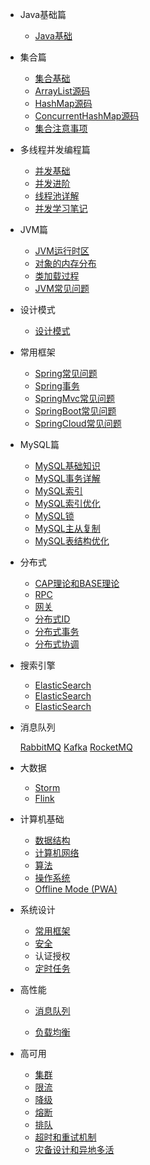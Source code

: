 - Java基础篇

  - [Java基础](https://github.com/ITenderL/ITenderL.github.io/blob/main/docs/Java/basis/Java%E5%9F%BA%E7%A1%80.md)
  
- 集合篇

  - [集合基础](https://github.com/ITenderL/ITenderL.github.io/blob/main/docs/Java/collection/Java%E9%9B%86%E5%90%88%E5%9F%BA%E7%A1%80.md)
  - [ArrayList源码](https://github.com/ITenderL/ITenderL.github.io/blob/main/docs/Java/collection/arraylist-source-code.md)
  - [HashMap源码](https://github.com/ITenderL/ITenderL.github.io/blob/main/docs/Java/collection/hashmap-source-code.md)
  - [ConcurrentHashMap源码](https://github.com/ITenderL/ITenderL.github.io/blob/main/docs/Java/collection/concurrent-hash-map-source-code.md)
  - [集合注意事项](https://github.com/ITenderL/ITenderL.github.io/blob/main/docs/Java/collection/集合注意事项.md)
  
  
- 多线程并发编程篇

  - [并发基础](https://github.com/ITenderL/ITenderL.github.io/blob/main/docs/Java/concurrent/java%E5%B9%B6%E5%8F%91%E5%9F%BA%E7%A1%80.md)
  - [并发进阶](https://github.com/ITenderL/ITenderL.github.io/blob/main/docs/Java/concurrent/java%E5%B9%B6%E5%8F%91%E8%BF%9B%E9%98%B6.md)
  - [线程池详解](https://github.com/ITenderL/ITenderL.github.io/blob/main/docs/Java/concurrent/thread-pool.md)
  - [并发学习笔记](https://github.com/ITenderL/ITenderL.github.io/blob/main/docs/Java/concurrent/JUC%E5%B9%B6%E5%8F%91%E5%AD%A6%E4%B9%A0.md)
  
- JVM篇

  - [JVM运行时区](https://github.com/ITenderL/ITenderL.github.io/blob/main/docshttps://github.com/ITenderL/ITenderL.github.io/blob/main/docs/Java/jvm/jvm-partition.md)
  - [对象的内存分布](https://github.com/ITenderL/ITenderL.github.io/blob/main/docs/Java/jvm/Java%E5%AF%B9%E8%B1%A1%E5%86%85%E5%AD%98%E5%88%86%E5%B8%83.md)
  - [类加载过程](https://github.com/ITenderL/ITenderL.github.io/blob/main/docs/Java/jvm/jvm-%E7%B1%BB%E5%8A%A0%E8%BD%BD%E8%BF%87%E7%A8%8B.md)
  - [JVM常见问题](https://github.com/ITenderL/ITenderL.github.io/blob/main/docs/Java/jvm/jvm-%E5%B8%B8%E8%A7%81%E9%97%AE%E9%A2%98.md)
  
- 设计模式

  - [设计模式](https://github.com/ITenderL/ITenderL.github.io/blob/main/docs/Java/design-pattern/23%E7%A7%8D%E8%AE%BE%E8%AE%A1%E6%A8%A1%E5%BC%8F.md)
  
- 常用框架
  
  - [Spring常见问题](https://github.com/ITenderL/ITenderL.github.io/blob/main/docs/system-design/framework/spring/spring-basis.md)
  - [Spring事务](https://github.com/ITenderL/ITenderL.github.io/blob/main/docs/system-design/framework/spring/spring-transaction.md)
  - [SpringMvc常见问题](https://github.com/ITenderL/ITenderL.github.io/blob/main/docs/system-design/framework/spring/spring-mvc-basis.md)
  - [SpringBoot常见问题](https://github.com/ITenderL/ITenderL.github.io/blob/main/docs/system-design/framework/spring/spring-boot-basis.md)
  - [SpringCloud常见问题](https://github.com/ITenderL/ITenderL.github.io/blob/main/docs/system-design/framework/spring/spring-cloud-basis.md)
  
- MySQL篇

  - [MySQL基础知识](https://github.com/ITenderL/ITenderL.github.io/blob/main/docs/database/mysql/mysql-basis.md)
  - [MySQL事务详解](https://github.com/ITenderL/ITenderL.github.io/blob/main/docs/database/mysql/mysql-transaction.md)
  - [MySQL索引](https://github.com/ITenderL/ITenderL.github.io/blob/main/docs/database/mysql/mysql-index-introduce.md)
  - [MySQL索引优化](https://github.com/ITenderL/ITenderL.github.io/blob/main/docs/database/mysql/mysql-optimize-index.md)
  - [MySQL锁](https://github.com/ITenderL/ITenderL.github.io/blob/main/docs/database/mysql/mysql-lock.md)
  - [MySQL主从复制](https://github.com/ITenderL/ITenderL.github.io/blob/main/docs/database/mysql/mysql-master-slave.md)
  - [MySQL表结构优化](https://github.com/ITenderL/ITenderL.github.io/blob/main/docs/database/mysql/mysql-optimize-table-structure.md)

- 分布式

  - [CAP理论和BASE理论](CAP.md)
  - [RPC](rpc.md)
  - [网关](gateway.md)
  - [分布式ID](分布式ID.md)
  - [分布式事务](分布式事务.md)
  - [分布式协调](分布式协调.md)
  
- 搜索引擎

  - [ElasticSearch](https://github.com/ITenderL/ITenderL.github.io/blob/main/docs/distributed-middleware/elasticsearch/elasticsearch.md)
  - [ElasticSearch](https://github.com/ITenderL/ITenderL.github.io/blob/main/docs/distributed-middleware/elasticsearch/elasticsearch.md)
  - [ElasticSearch](https://github.com/ITenderL/ITenderL.github.io/blob/main/docs/distributed-middleware/elasticsearch/elasticsearch.md)
  
- 消息队列
  
  [RabbitMQ](https://github.com/ITenderL/ITenderL.github.io/blob/main/docs/distributed-middleware/mq/RabbitMQ.md)
  [Kafka]()
  [RocketMQ]()
  
- 大数据

  - [Storm]()
  - [Flink]()
  
  
- 计算机基础

  - [数据结构](deploy.md)
  - [计算机网络](helpers.md)
  - [算法](vue.md)
  - [操作系统](cdn.md)
  - [Offline Mode (PWA)](pwa.md)

- 系统设计

  - [常用框架](常用框架.md)
  - [安全](安全.md)
  - 认证授权
  - [定时任务](定时任务.md)

- 高性能

  - [消息队列](消息队列.md)

  - [负载均衡](负载均衡.md)

- 高可用

  - [集群](集群.md)
  - [限流](限流.md)
  - [降级](降级.md)
  - [熔断](熔断.md)
  - [排队](排队.md)
  - [超时和重试机制](超时重试.md)
  - [灾备设计和异地多活](灾备和异地多活.md)
